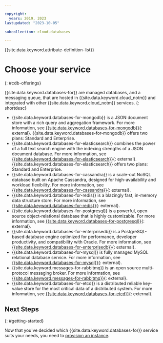 ```yaml
---

copyright:
  years: 2019, 2023
lastupdated: "2023-10-05"

subcollection: cloud-databases

---
```


{{site.data.keyword.attribute-definition-list}}

# Choose your service
{: #cdb-offerings}

{{site.data.keyword.databases-for}} are managed databases, and a messaging queue, that are hosted in {{site.data.keyword.cloud_notm}} and integrated with other {{site.data.keyword.cloud_notm}} services.
{: shortdesc}

- {{site.data.keyword.databases-for-mongodb}} is a JSON document store with a rich query and aggregation framework. For more information, see [{{site.data.keyword.databases-for-mongodb}}](/docs/databases-for-mongodb){: external}. {{site.data.keyword.databases-for-mongodb}} offers two plans: Standard and Enterprise.
- {{site.data.keyword.databases-for-elasticsearch}} combines the power of a full text search engine with the indexing strengths of a JSON document database. For more information, see [{{site.data.keyword.databases-for-elasticsearch}}](/docs/databases-for-elasticsearch){: external}. {{site.data.keyword.databases-for-elasticsearch}} offers two plans: Standard and Enterprise.
- {{site.data.keyword.databases-for-cassandra}} is a scale-out NoSQL database built on Apache Cassandra, designed for high-availability and workload flexibility. For more information, see [{{site.data.keyword.databases-for-cassandra}}](/docs/databases-for-cassandra){: external}.
- {{site.data.keyword.databases-for-redis}} is a blazingly fast, in-memory data structure store. For more information, see [{{site.data.keyword.databases-for-redis}}](/docs/databases-for-redis){: external}.
- {{site.data.keyword.databases-for-postgresql}} is a powerful, open source object-relational database that is highly customizable. For more information, see [{{site.data.keyword.databases-for-postgresql}}](/docs/databases-for-postgresql){: external}.
- {{site.data.keyword.databases-for-enterprisedb}} is a PostgreSQL-based database engine optimized for performance, developer productivity, and compatibility with Oracle. For more information, see [{{site.data.keyword.databases-for-enterprisedb}}](/docs/databases-for-enterprisedb){: external}.
- {{site.data.keyword.databases-for-mysql}} is fully managed MySQL relational database service. For more information, see [{{site.data.keyword.databases-for-mysql}}](/docs/databases-for-mysql){: external}.
- {{site.data.keyword.messages-for-rabbitmq}} is an open source multi-protocol messaging broker. For more information, see [{{site.data.keyword.messages-for-rabbitmq}}](/docs/messages-for-rabbitmq){: external}.
- {{site.data.keyword.databases-for-etcd}} is a distributed reliable key-value store for the most critical data of a distributed system. For more information, see [{{site.data.keyword.databases-for-etcd}}](/docs/databases-for-etcd){: external}.

## Next Steps
{: #getting-started}

Now that you've decided which {{site.data.keyword.databases-for}} service suits your needs, you need to [provision an instance](/docs/cloud-databases?topic=cloud-databases-getting-started-cdb-provision-instance).
